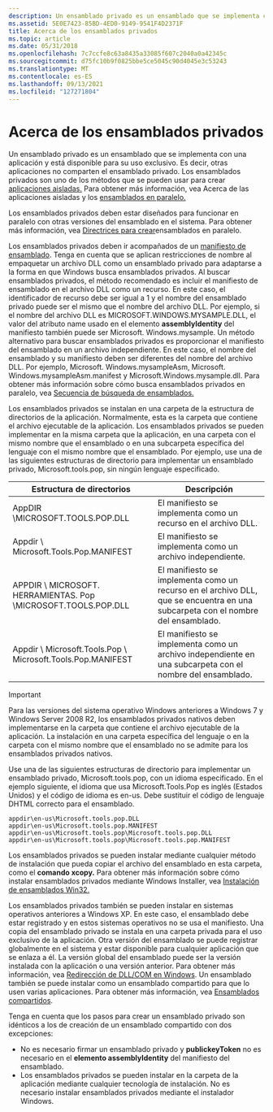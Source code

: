 ```yaml
---
description: Un ensamblado privado es un ensamblado que se implementa con una aplicación y está disponible para su uso exclusivo.
ms.assetid: 5E0E7423-85BD-4ED0-9149-9541F4D2371F
title: Acerca de los ensamblados privados
ms.topic: article
ms.date: 05/31/2018
ms.openlocfilehash: 7c7ccfe8c63a8435a33085f607c2040a0a42345c
ms.sourcegitcommit: d75fc10b9f0825bbe5ce5045c90d4045e3c53243
ms.translationtype: MT
ms.contentlocale: es-ES
ms.lasthandoff: 09/13/2021
ms.locfileid: "127271804"
---
```

# <a name="about-private-assemblies"></a>Acerca de los ensamblados privados

Un ensamblado privado es un ensamblado que se implementa con una aplicación y está disponible para su uso exclusivo. Es decir, otras aplicaciones no comparten el ensamblado privado. Los ensamblados privados son uno de los métodos que se pueden usar para crear [aplicaciones aisladas.](isolated-applications.md) Para obtener más información, vea Acerca de las aplicaciones aisladas y los [ensamblados en paralelo.](about-isolated-applications-and-side-by-side-assemblies.md)

Los ensamblados privados deben estar diseñados para funcionar en paralelo con otras versiones del ensamblado en el sistema. Para obtener más información, vea [Directrices para crear](guidelines-for-creating-side-by-side-assemblies.md)ensamblados en paralelo.

Los ensamblados privados deben ir acompañados de un [manifiesto de ensamblado](assembly-manifests.md). Tenga en cuenta que se aplican restricciones de nombre al empaquetar un archivo DLL como un ensamblado privado para adaptarse a la forma en que Windows busca ensamblados privados. Al buscar ensamblados privados, el método recomendado es incluir el manifiesto de ensamblado en el archivo DLL como un recurso. En este caso, el identificador de recurso debe ser igual a 1 y el nombre del ensamblado privado puede ser el mismo que el nombre del archivo DLL. Por ejemplo, si el nombre del archivo DLL es MICROSOFT.WINDOWS.MYSAMPLE.DLL, el valor del atributo name usado en el elemento **assemblyIdentity** del manifiesto también puede ser Microsoft. Windows.mysample. Un método alternativo para buscar ensamblados privados es proporcionar el manifiesto del ensamblado en un archivo independiente. En este caso, el nombre del ensamblado y su manifiesto deben ser diferentes del nombre del archivo DLL. Por ejemplo, Microsoft. Windows.mysampleAsm, Microsoft. Windows.mysampleAsm.manifest y Microsoft.Windows.mysample.dll. Para obtener más información sobre cómo busca ensamblados privados en paralelo, vea [Secuencia de búsqueda de ensamblados.](assembly-searching-sequence.md)

Los ensamblados privados se instalan en una carpeta de la estructura de directorios de la aplicación. Normalmente, esta es la carpeta que contiene el archivo ejecutable de la aplicación. Los ensamblados privados se pueden implementar en la misma carpeta que la aplicación, en una carpeta con el mismo nombre que el ensamblado o en una subcarpeta específica del lenguaje con el mismo nombre que el ensamblado. Por ejemplo, use una de las siguientes estructuras de directorio para implementar un ensamblado privado, Microsoft.tools.pop, sin ningún lenguaje especificado.



| Estructura de directorios                                       | Descripción                                                                                            |
|-----------------------------------------------------------|--------------------------------------------------------------------------------------------------------|
| AppDIR \\MICROSOFT.TOOLS.POP.DLL                           | El manifiesto se implementa como un recurso en el archivo DLL.                                                     |
| Appdir \\ Microsoft.Tools.Pop.MANIFEST                      | El manifiesto se implementa como un archivo independiente.                                                           |
| APPDIR \\ MICROSOFT. HERRAMIENTAS. Pop \\MICROSOFT.TOOLS.POP.DLL      | El manifiesto se implementa como un recurso en el archivo DLL, que se encuentra en una subcarpeta con el nombre del ensamblado. |
| Appdir \\ Microsoft.Tools.Pop \\ Microsoft.Tools.Pop.MANIFEST | El manifiesto se implementa como un archivo independiente en una subcarpeta con el nombre del ensamblado.                 |



 

> [!IMPORTANT]
>
> Para las versiones del sistema operativo Windows anteriores a Windows 7 y Windows Server 2008 R2, los ensamblados privados nativos deben implementarse en la carpeta que contiene el archivo ejecutable de la aplicación. La instalación en una carpeta específica del lenguaje o en la carpeta con el mismo nombre que el ensamblado no se admite para los ensamblados privados nativos.

 

Use una de las siguientes estructuras de directorio para implementar un ensamblado privado, Microsoft.tools.pop, con un idioma especificado. En el ejemplo siguiente, el idioma que usa Microsoft.Tools.Pop es inglés (Estados Unidos) y el código de idioma es en-us. Debe sustituir el código de lenguaje DHTML correcto para el ensamblado.

``` syntax
appdir\en-us\Microsoft.tools.pop.DLL
appdir\en-us\Microsoft.tools.pop.MANIFEST
appdir\en-us\Microsoft.tools.pop\Microsoft.tools.pop.DLL
appdir\en-us\Microsoft.tools.pop\Microsoft.tools.pop.MANIFEST
```

Los ensamblados privados se pueden instalar mediante cualquier método de instalación que pueda copiar el archivo del ensamblado en esta carpeta, como el **comando xcopy.** Para obtener más información sobre cómo instalar ensamblados privados mediante Windows Installer, vea [Instalación de ensamblados Win32.](../msi/installation-of-win32-assemblies.md)

Los ensamblados privados también se pueden instalar en sistemas operativos anteriores a Windows XP. En este caso, el ensamblado debe estar registrado y en estos sistemas operativos no se usa el manifiesto. Una copia del ensamblado privado se instala en una carpeta privada para el uso exclusivo de la aplicación. Otra versión del ensamblado se puede registrar globalmente en el sistema y estar disponible para cualquier aplicación que se enlaza a él. La versión global del ensamblado puede ser la versión instalada con la aplicación o una versión anterior. Para obtener más información, vea [Redirección de DLL/COM en Windows](dll-com-redirection-on-windows.md). Un ensamblado también se puede instalar como un ensamblado compartido para que lo usen varias aplicaciones. Para obtener más información, vea [Ensamblados compartidos](/windows/desktop/Msi/shared-assemblies).

Tenga en cuenta que los pasos para crear un ensamblado privado son idénticos a los de creación de un ensamblado compartido con dos excepciones:

-   No es necesario firmar un ensamblado privado y **publickeyToken** no es necesario en el **elemento assemblyIdentity** del manifiesto del ensamblado.
-   Los ensamblados privados se pueden instalar en la carpeta de la aplicación mediante cualquier tecnología de instalación. No es necesario instalar ensamblados privados mediante el instalador Windows.

 

 
